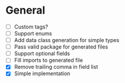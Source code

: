 # General

- [ ] Custom tags?
- [ ] Support enums
- [ ] Add data class generation for simple types
- [ ] Pass valid package for generated files
- [ ] Support optional fields
- [ ] Fill imports to generated file
- [X] Remove trailing comma in field list
- [X] Simple implementation